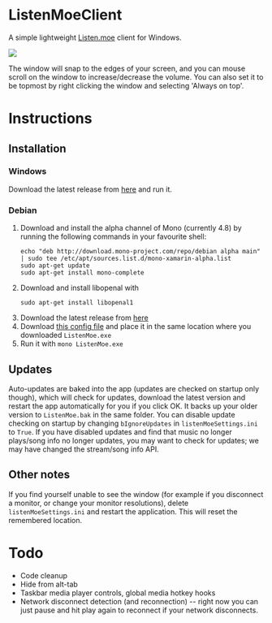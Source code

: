 # ListenMoeClient
A simple lightweight [Listen.moe](https://listen.moe) client for Windows.

![](http://i.imgur.com/nQuZyh5.gif)

The window will snap to the edges of your screen, and you can mouse scroll on the window to increase/decrease the volume. You can also set it to be topmost by right clicking the window and selecting 'Always on top'. 

# Instructions

## Installation

### Windows
Download the latest release from [here](https://github.com/anonymousthing/ListenMoeClient/releases) and run it.

### Debian
1) Download and install the alpha channel of Mono (currently 4.8) by running the following commands in your favourite shell:
    ```
    echo "deb http://download.mono-project.com/repo/debian alpha main" | sudo tee /etc/apt/sources.list.d/mono-xamarin-alpha.list  
    sudo apt-get update
    sudo apt-get install mono-complete
    ```
2) Download and install libopenal with 
    ```
    sudo apt-get install libopenal1
    ```
3) Download the latest release from [here](https://github.com/anonymousthing/ListenMoeClient/releases)
4) Download [this config file](https://raw.githubusercontent.com/anonymousthing/ListenMoeClient/master/ListenMoe.exe.config) and place it in the same location where you downloaded `ListenMoe.exe`
5) Run it with `mono ListenMoe.exe`

## Updates
Auto-updates are baked into the app (updates are checked on startup only though), which will check for updates, download the latest version and restart the app automatically for you if you click OK. It backs up your older version to `ListenMoe.bak` in the same folder. You can disable update checking on startup by changing `bIgnoreUpdates` in `listenMoeSettings.ini` to `True`. 
If you have disabled updates and find that music no longer plays/song info no longer updates, you may want to check for updates; we may have changed the stream/song info API.

## Other notes
If you find yourself unable to see the window (for example if you disconnect a monitor, or change your monitor resolutions), delete `listenMoeSettings.ini` and restart the application. This will reset the remembered location.

# Todo
 - Code cleanup
 - Hide from alt-tab
 - Taskbar media player controls, global media hotkey hooks
 - Network disconnect detection (and reconnection) -- right now you can just pause and hit play again to reconnect if your network disconnects. 
